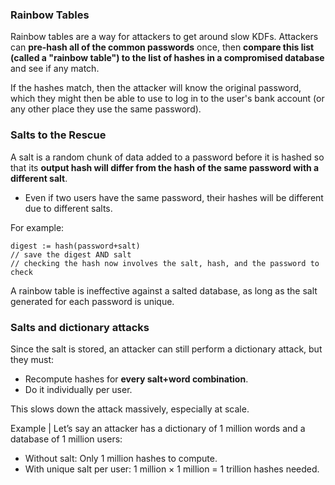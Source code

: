 ### Rainbow Tables
Rainbow tables are a way for attackers to get around slow KDFs. Attackers can **pre-hash all of the common passwords** once, then **compare this list (called a "rainbow table") to the list of hashes in a compromised database** and see if any match.

If the hashes match, then the attacker will know the original password, which they might then be able to use to log in to the user's bank account (or any other place they use the same password).

### Salts to the Rescue
A salt is a random chunk of data added to a password before it is hashed so that its **output hash will differ from the hash of the same password with a different salt**.
- Even if two users have the same password, their hashes will be different due to different salts.

For example:

    digest := hash(password+salt)
    // save the digest AND salt
    // checking the hash now involves the salt, hash, and the password to check

A rainbow table is ineffective against a salted database, as long as the salt generated for each password is unique.



### Salts and dictionary attacks
Since the salt is stored, an attacker can still perform a dictionary attack, but they must:
- Recompute hashes for **every salt+word combination**.
- Do it individually per user.

This slows down the attack massively, especially at scale.

Example | Let’s say an attacker has a dictionary of 1 million words and a database of 1 million users:
- Without salt: Only 1 million hashes to compute.
- With unique salt per user: 1 million × 1 million = 1 trillion hashes needed.